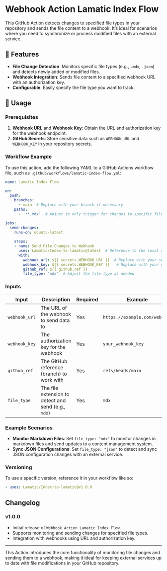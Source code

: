 # Webhook Action Lamatic Index Flow

This GitHub Action detects changes to specified file types in your repository and sends the file content to a webhook. It’s ideal for scenarios where you need to synchronize or process modified files with an external service.

## 📌 Features

- **File Change Detection**: Monitors specific file types (e.g., `.mdx`, `.json`) and detects newly added or modified files.
- **Webhook Integration**: Sends file content to a specified webhook URL with an authorization key.
- **Configurable**: Easily specify the file type you want to track.

## 🚀 Usage

### Prerequisites

1. **Webhook URL** and **Webhook Key**: Obtain the URL and authorization key for the webhook endpoint.
2. **GitHub Secrets**: Store sensitive data such as `WEBHOOK_URL` and `WEBHOOK_KEY` in your repository secrets.

### Workflow Example

To use this action, add the following YAML to a GitHub Actions workflow file, such as `.github/workflows/lamatic-index-flow.yml`:

```yaml
name: Lamatic Index Flow

on:
  push:
    branches:
      - main  # Replace with your branch if necessary
    paths: 
      - '**.mdx'  # Adjust to only trigger for changes to specific file types

jobs:
  send-changes:
    runs-on: ubuntu-latest
    
    steps:
    - name: Send File Changes to Webhook
      uses: Lamatic/Index-to-lamatic@latest  # Reference to the local custom action
      with:
        webhook_url: ${{ secrets.WEBHOOK_URL }}  # Replace with your secret
        webhook_key: ${{ secrets.WEBHOOK_KEY }}   # Replace with your secret
        github_ref: ${{ github.ref }}
        file_type: "mdx"  # Adjust the file type as needed
```

### Inputs

| Input         | Description                                          | Required | Example                      |
|---------------|------------------------------------------------------|----------|------------------------------|
| `webhook_url` | The URL of the webhook to send data to               | Yes      | `https://example.com/webhook`|
| `webhook_key` | The authorization key for the webhook                | Yes      | `your_webhook_key`           |
| `github_ref`  | The GitHub reference (branch) to work with           | Yes      | `refs/heads/main`            |
| `file_type`   | The file extension to detect and send (e.g., `mdx`)  | Yes      | `mdx`                        |

### Example Scenarios

- **Monitor Markdown Files**: Set `file_type: "mdx"` to monitor changes in markdown files and send updates to a content management system.
- **Sync JSON Configurations**: Set `file_type: "json"` to detect and sync JSON configuration changes with an external service.

### Versioning

To use a specific version, reference it in your workflow like so:

```yaml
- uses: Lamatic/Index-to-lamatic@v1.0.0
```

## Changelog

### v1.0.0

- Initial release of `Webhook Action Lamatic Index Flow`.
- Supports monitoring and sending changes for specified file types.
- Integration with webhooks using URL and authorization key.

---

This Action introduces the core functionality of monitoring file changes and sending them to a webhook, making it ideal for keeping external services up to date with file modifications in your GitHub repository.
